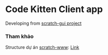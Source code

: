 # Code Kitten Client app

Developing from [scratch-gui project](https://github.com/LLK/scratch-gui)

### Tham khảo
Structure dự án [scratch-www](https://github.com/LLK/scratch-www/): [Link](https://github.com/LLK/scratch-www/wiki/Repo-Map)